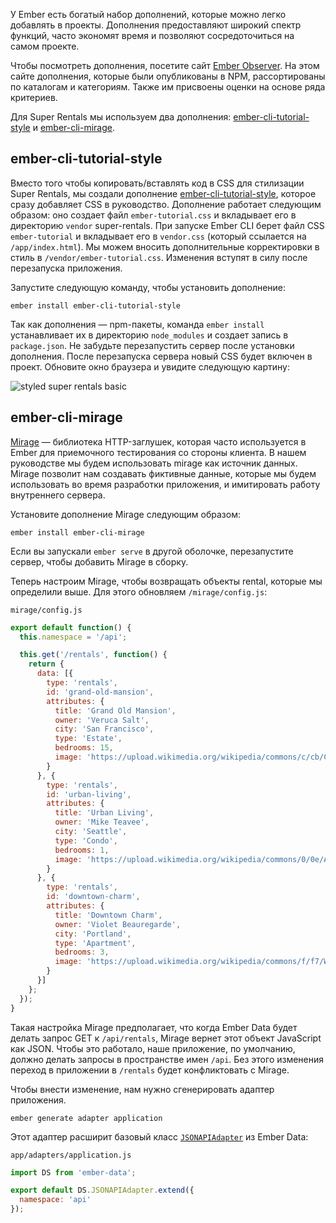 У Ember есть богатый набор дополнений, которые можно легко добавлять в проекты.
Дополнения предоставляют широкий спектр функций, часто экономят время и позволяют сосредоточиться на самом проекте.

Чтобы посмотреть дополнения, посетите сайт [Ember Observer](https://emberobserver.com/).
На этом сайте дополнения, которые были опубликованы в NPM, рассортированы по каталогам и категориям. Также им присвоены оценки на основе ряда критериев.

Для Super Rentals мы используем два дополнения: [ember-cli-tutorial-style](https://github.com/toddjordan/ember-cli-tutorial-style) и [ember-cli-mirage](http://www.ember-cli-mirage.com/).

## ember-cli-tutorial-style

Вместо того чтобы копировать/вставлять код в CSS для стилизации Super Rentals, мы создали дополнение [ember-cli-tutorial-style](https://github.com/ember-learn/ember-cli-tutorial-style), которое сразу добавляет CSS в руководство. Дополнение работает следующим образом: оно создает файл `ember-tutorial.css` и вкладывает его в директорию `vendor` super-rentals. При запуске Ember CLI берет файл CSS `ember-tutorial` и вкладывает его в `vendor.css` (который ссылается на `/app/index.html`). Мы можем вносить дополнительные корректировки в стиль в `/vendor/ember-tutorial.css`. Изменения вступят в силу после перезапуска приложения.

Запустите следующую команду, чтобы установить дополнение:

```
ember install ember-cli-tutorial-style
```

Так как дополнения — npm-пакеты, команда `ember install` устанавливает их в директорию `node_modules` и создает запись в `package.json`. Не забудьте перезапустить сервер после установки дополнения.
После перезапуска сервера новый CSS будет включен в проект. Обновите окно браузера и увидите следующую картину:

![styled super rentals basic](https://guides.emberjs.com/v2.7.0/images/installing-addons/styled-super-rentals-basic.png)

## ember-cli-mirage

[Mirage](http://www.ember-cli-mirage.com/) — библиотека HTTP-заглушек, которая часто используется в Ember для приемочного тестирования со стороны клиента. В нашем руководстве мы будем использовать mirage как источник данных. Mirage позволит нам создавать фиктивные данные, которые мы будем использовать во время разработки приложения, и имитировать работу внутреннего сервера.

Установите дополнение Mirage следующим образом:

```
ember install ember-cli-mirage
```

Если вы запускали `ember serve` в другой оболочке, перезапустите сервер, чтобы добавить Mirage в сборку.

Теперь настроим Mirage, чтобы возвращать объекты rental, которые мы определили выше. Для этого обновляем `/mirage/config.js`:

`mirage/config.js`
```js
export default function() {
  this.namespace = '/api';

  this.get('/rentals', function() {
    return {
      data: [{
        type: 'rentals',
        id: 'grand-old-mansion',
        attributes: {
          title: 'Grand Old Mansion',
          owner: 'Veruca Salt',
          city: 'San Francisco',
          type: 'Estate',
          bedrooms: 15,
          image: 'https://upload.wikimedia.org/wikipedia/commons/c/cb/Crane_estate_(5).jpg'
        }
      }, {
        type: 'rentals',
        id: 'urban-living',
        attributes: {
          title: 'Urban Living',
          owner: 'Mike Teavee',
          city: 'Seattle',
          type: 'Condo',
          bedrooms: 1,
          image: 'https://upload.wikimedia.org/wikipedia/commons/0/0e/Alfonso_13_Highrise_Tegucigalpa.jpg'
        }
      }, {
        type: 'rentals',
        id: 'downtown-charm',
        attributes: {
          title: 'Downtown Charm',
          owner: 'Violet Beauregarde',
          city: 'Portland',
          type: 'Apartment',
          bedrooms: 3,
          image: 'https://upload.wikimedia.org/wikipedia/commons/f/f7/Wheeldon_Apartment_Building_-_Portland_Oregon.jpg'
        }
      }]
    };
  });
}
```

Такая настройка Mirage предполагает, что когда Ember Data будет делать запрос GET к `/api/rentals`, Mirage вернет этот объект JavaScript как JSON. Чтобы это работало, наше приложение, по умолчанию, должно делать запросы в пространстве имен `/api`. Без этого изменения переход в приложении в `/rentals` будет конфликтовать с Mirage.

Чтобы внести изменение, нам нужно сгенерировать адаптер приложения.

```
ember generate adapter application
```

Этот адаптер расширит базовый класс [`JSONAPIAdapter`](http://emberjs.com/api/data/classes/DS.JSONAPIAdapter.html) из Ember Data:

`app/adapters/application.js`
```js
import DS from 'ember-data';

export default DS.JSONAPIAdapter.extend({
  namespace: 'api'
});
```